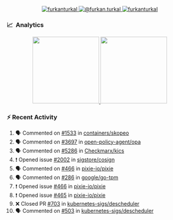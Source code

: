 <p align="center">
  <a href="https://linkedin.com/in/furkanturkal" target="blank">
    <img src="https://img.shields.io/badge/linkedin-%230077B5.svg?&style=for-the-badge&logo=linkedin&logoColor=white" alt="furkanturkal" />
  </a>
  <a href="https://medium.com/@furkan.turkal" target="blank">
    <img src="https://img.shields.io/badge/medium-%2312100E.svg?&style=for-the-badge&logo=medium&logoColor=white" alt="@furkan.turkal" />
  </a>
  <a href="https://twitter.com/furkanturkaI" target="blank">
    <img src="https://img.shields.io/badge/Twitter-1DA1F2?style=for-the-badge&logo=twitter&logoColor=white" alt="furkanturkaI" />
  </a>
</p>

### 📈 &nbsp;Analytics

<p align="center">
  <a href="https://coderstats.net/github/#Dentrax">
    <img height="180em" src="https://github-readme-stats-eight-theta.vercel.app/api?username=Dentrax&show_icons=true&theme=algolia&include_all_commits=true&count_private=true&line_height=26"/>
    <img height="180em" src="https://github-readme-stats-eight-theta.vercel.app/api/top-langs/?username=Dentrax&layout=compact&langs_count=8&theme=algolia&line_height=26"/>
  </a>
</p>

### :zap: Recent Activity

<!--START_SECTION:activity-->
1. 🗣 Commented on [#1533](https://github.com/containers/skopeo/issues/1533) in [containers/skopeo](https://github.com/containers/skopeo)
2. 🗣 Commented on [#3697](https://github.com/open-policy-agent/opa/issues/3697) in [open-policy-agent/opa](https://github.com/open-policy-agent/opa)
3. 🗣 Commented on [#5286](https://github.com/Checkmarx/kics/issues/5286) in [Checkmarx/kics](https://github.com/Checkmarx/kics)
4. ❗️ Opened issue [#2002](https://github.com/sigstore/cosign/issues/2002) in [sigstore/cosign](https://github.com/sigstore/cosign)
5. 🗣 Commented on [#466](https://github.com/pixie-io/pixie/issues/466) in [pixie-io/pixie](https://github.com/pixie-io/pixie)
6. 🗣 Commented on [#286](https://github.com/google/go-tpm/issues/286) in [google/go-tpm](https://github.com/google/go-tpm)
7. ❗️ Opened issue [#466](https://github.com/pixie-io/pixie/issues/466) in [pixie-io/pixie](https://github.com/pixie-io/pixie)
8. ❗️ Opened issue [#465](https://github.com/pixie-io/pixie/issues/465) in [pixie-io/pixie](https://github.com/pixie-io/pixie)
9. ❌ Closed PR [#703](https://github.com/kubernetes-sigs/descheduler/pull/703) in [kubernetes-sigs/descheduler](https://github.com/kubernetes-sigs/descheduler)
10. 🗣 Commented on [#503](https://github.com/kubernetes-sigs/descheduler/issues/503) in [kubernetes-sigs/descheduler](https://github.com/kubernetes-sigs/descheduler)
<!--END_SECTION:activity-->
